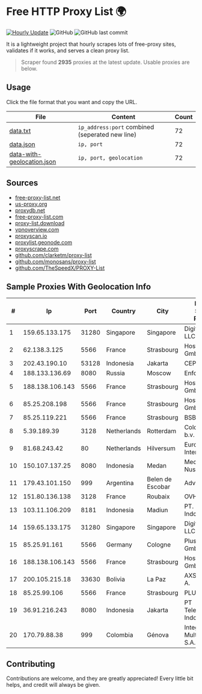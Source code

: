 
# Free HTTP Proxy List 🌍

[![Hourly Update](https://github.com/mertguvencli/http-proxy-list/actions/workflows/main.yml/badge.svg?branch=main)](https://github.com/mertguvencli/http-proxy-list/actions/workflows/main.yml)
![GitHub](https://img.shields.io/github/license/mertguvencli/http-proxy-list)
![GitHub last commit](https://img.shields.io/github/last-commit/mertguvencli/http-proxy-list)

It is a lightweight project that hourly scrapes lots of free-proxy sites, validates if it works, and serves a clean proxy list.


> Scraper found **2935** proxies at the latest update. Usable proxies are below.

## Usage

Click the file format that you want and copy the URL.


|File|Content|Count|
|----|-------|-----|
|[data.txt](https://raw.githubusercontent.com/mertguvencli/http-proxy-list/main/proxy-list/data.txt)|`ip_address:port` combined (seperated new line)|72|
|[data.json](https://raw.githubusercontent.com/mertguvencli/http-proxy-list/main/proxy-list/data.json)|`ip, port`|72|
|[data-with-geolocation.json](https://raw.githubusercontent.com/mertguvencli/http-proxy-list/main/proxy-list/data-with-geolocation.json)|`ip, port, geolocation`|72|

## Sources

* [free-proxy-list.net](https://free-proxy-list.net)
* [us-proxy.org](https://www.us-proxy.org)
* [proxydb.net](http://proxydb.net)
* [free-proxy-list.com](https://free-proxy-list.com/?page=&port=&type%5B%5D=http&type%5B%5D=https&up_time=0&search=Search)
* [proxy-list.download](https://www.proxy-list.download/HTTP)
* [vpnoverview.com](https://vpnoverview.com/privacy/anonymous-browsing/free-proxy-servers)
* [proxyscan.io](https://www.proxyscan.io)
* [proxylist.geonode.com](https://proxylist.geonode.com/api/proxy-list?limit=300&page=1&sort_by=lastChecked&sort_type=desc&protocols=http,https)
* [proxyscrape.com](https://api.proxyscrape.com/v2/?request=displayproxies&protocol=http&timeout=10000&country=all&ssl=all&anonymity=all)
* [github.com/clarketm/proxy-list](https://raw.githubusercontent.com/clarketm/proxy-list/master/proxy-list-raw.txt)
* [github.com/monosans/proxy-list](https://raw.githubusercontent.com/monosans/proxy-list/main/proxies/http.txt)
* [github.com/TheSpeedX/PROXY-List](https://raw.githubusercontent.com/TheSpeedX/PROXY-List/master/http.txt)


## Sample Proxies With Geolocation Info

|#|Ip|Port|Country|City|Internet Service Provider|
|-|--|----|-------|----|-------------------------|
|1|159.65.133.175|31280|Singapore|Singapore|DigitalOcean, LLC|
|2|62.138.3.125|5566|France|Strasbourg|Host Europe GmbH|
|3|202.43.190.10|53128|Indonesia|Jakarta|CEPATNET|
|4|188.133.136.69|8080|Russia|Moscow|Enforta-MSK|
|5|188.138.106.143|5566|France|Strasbourg|Host Europe GmbH|
|6|85.25.208.198|5566|France|Strasbourg|Host Europe GmbH|
|7|85.25.119.221|5566|France|Strasbourg|BSB-SERVICE|
|8|5.39.189.39|3128|Netherlands|Rotterdam|ColoCenter b.v.|
|9|81.68.243.42|80|Netherlands|Hilversum|EuroNet Internet|
|10|150.107.137.25|8080|Indonesia|Medan|Media Antar Nusa PT.|
|11|179.43.101.150|999|Argentina|Belen de Escobar|Advantun SRL|
|12|151.80.136.138|3128|France|Roubaix|OVH SAS|
|13|103.11.106.209|8181|Indonesia|Madiun|PT. Pascal Indonesia|
|14|159.65.133.175|31280|Singapore|Singapore|DigitalOcean, LLC|
|15|85.25.91.161|5566|Germany|Cologne|PlusServer GmbH|
|16|188.138.106.143|5566|France|Strasbourg|Host Europe GmbH|
|17|200.105.215.18|33630|Bolivia|La Paz|AXS Bolivia S. A.|
|18|85.25.99.106|5566|France|Strasbourg|PLUSSERVER|
|19|36.91.216.243|8080|Indonesia|Jakarta|PT Telekomunikasi Indonesia|
|20|170.79.88.38|999|Colombia|Génova|Integra Multisolutions S.A.S.|



## Contributing

Contributions are welcome, and they are greatly appreciated! Every
little bit helps, and credit will always be given.

